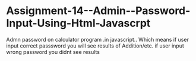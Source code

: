# Assignment-14--Admin--Password-Input-Using-Html-Javascrpt
Admn password on calculator program .in javascript..
Which means if user input correct passsword you will see results of Addition/etc.
if user input wrong password you didnt see results
